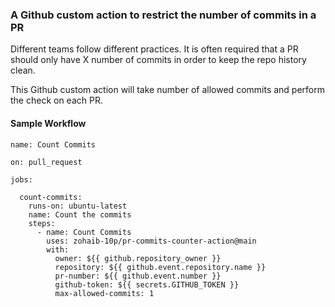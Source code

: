 ### A Github custom action to restrict the number of commits in a PR

Different teams follow different practices. It is often required that a PR should only have X number of commits in order to keep the repo history clean.

This Github custom action will take number of allowed commits and perform the check on each PR.

#### Sample Workflow
```
name: Count Commits

on: pull_request

jobs:

  count-commits:
    runs-on: ubuntu-latest
    name: Count the commits
    steps:
      - name: Count Commits
        uses: zohaib-10p/pr-commits-counter-action@main
        with:
          owner: ${{ github.repository_owner }}
          repository: ${{ github.event.repository.name }}
          pr-number: ${{ github.event.number }}
          github-token: ${{ secrets.GITHUB_TOKEN }}
          max-allowed-commits: 1
```
